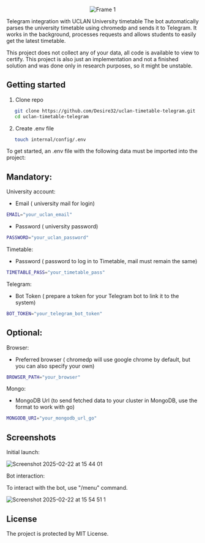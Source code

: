 <p align="center">
  <img src="https://github.com/user-attachments/assets/e1aa2fc0-8a16-47be-ba1f-6e49f32f6a70" alt="Frame 1" />
</p>

Telegram integration with UCLAN University timetable
The bot automatically parses the university timetable using chromedp and sends it to Telegram. It works in the background, processes requests and allows students to easily get the latest timetable.

This project does not collect any of your data, all code is available to view to certify. This project is also just an implementation and not a finished solution and was done only in research purposes, so it might be unstable.

## Getting started

1. Clone repo
   
```bash
   git clone https://github.com/Desire32/uclan-timetable-telegram.git
   cd uclan-timetable-telegram
```

2. Create .env file
   
```bash
   touch internal/config/.env
```
   
To get started, an .env file with the following data must be imported into the project:

## Mandatory:

University account:
- Email ( university mail for login)
  
```bash
EMAIL="your_uclan_email"
```
- Password ( university password)
```bash
PASSWORD="your_uclan_password"
```
  
Timetable:
- Password ( password to log in to Timetable, mail must remain the same)
  
```bash
TIMETABLE_PASS="your_timetable_pass"
```

Telegram:
- Bot Token ( prepare a token for your Telegram bot to link it to the system)
```bash
BOT_TOKEN="your_telegram_bot_token"
```

## Optional:

Browser:
- Preferred browser ( chromedp will use google chrome by default, but you can also specify your own)
```bash
BROWSER_PATH="your_browser"
```

Mongo:
- MongoDB Url (to send fetched data to your cluster in MongoDB, use the format to work with go)
```bash
MONGODB_URI="your_mongodb_url_go"
```

## Screenshots
Initial launch:

![Screenshot 2025-02-22 at 15 44 01](https://github.com/user-attachments/assets/713a9985-11b8-4009-8a45-ad62588bd7d2)

Bot interaction:

To interact with the bot, use "/menu" command.

![Screenshot 2025-02-22 at 15 54 51 1](https://github.com/user-attachments/assets/72b02227-761c-4206-b146-9c868c2d043a)


## License

The project is protected by MIT License.
